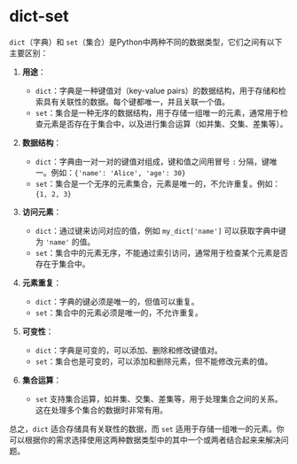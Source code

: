 # dict-set
`dict`（字典）和 `set`（集合）是Python中两种不同的数据类型，它们之间有以下主要区别：

1. **用途**：
   - `dict`：字典是一种键值对（key-value pairs）的数据结构，用于存储和检索具有关联性的数据。每个键都唯一，并且关联一个值。
   - `set`：集合是一种无序的数据结构，用于存储一组唯一的元素，通常用于检查元素是否存在于集合中，以及进行集合运算（如并集、交集、差集等）。

2. **数据结构**：
   - `dict`：字典由一对一对的键值对组成，键和值之间用冒号 `:` 分隔，键唯一。例如：`{'name': 'Alice', 'age': 30}`
   - `set`：集合是一个无序的元素集合，元素是唯一的，不允许重复。例如：`{1, 2, 3}`

3. **访问元素**：
   - `dict`：通过键来访问对应的值，例如 `my_dict['name']` 可以获取字典中键为 `'name'` 的值。
   - `set`：集合中的元素无序，不能通过索引访问，通常用于检查某个元素是否存在于集合中。

4. **元素重复**：
   - `dict`：字典的键必须是唯一的，但值可以重复。
   - `set`：集合中的元素必须是唯一的，不允许重复。

5. **可变性**：
   - `dict`：字典是可变的，可以添加、删除和修改键值对。
   - `set`：集合也是可变的，可以添加和删除元素，但不能修改元素的值。

6. **集合运算**：
   - `set` 支持集合运算，如并集、交集、差集等，用于处理集合之间的关系。这在处理多个集合的数据时非常有用。

总之，`dict` 适合存储具有关联性的数据，而 `set` 适用于存储一组唯一的元素。你可以根据你的需求选择使用这两种数据类型中的其中一个或两者结合起来来解决问题。

